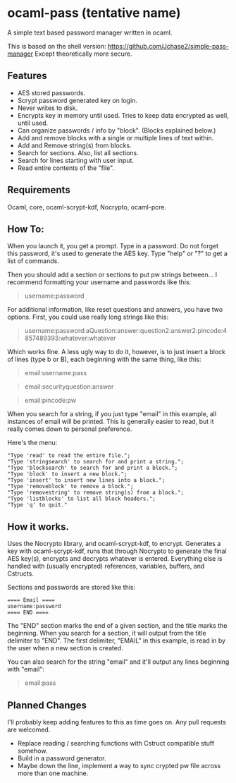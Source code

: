 # ocaml-pass (tentative name)
A simple text based password manager written in ocaml. 

This is based on the shell version: https://github.com/Jchase2/simple-pass-manager
Except theoretically more secure.

## Features

* AES stored passwords.
* Scrypt password generated key on login.
* Never writes to disk.
* Encrypts key in memory until used. Tries to keep data encrypted as well, until used.
* Can organize passwords / info by "block". (Blocks explained below.)  
* Add and remove blocks with a single or multiple lines of text within.  
* Add and Remove string(s) from blocks.
* Search for sections. Also, list all sections.
* Search for lines starting with user input. 
* Read entire contents of the "file". 

## Requirements

Ocaml, core, ocaml-scrypt-kdf, Nocrypto, ocaml-pcre.   

## How To:

When you launch it, you get a prompt. Type in a password. 
Do not forget this password, it's used to generate the AES key. 
Type "help" or "?" to get a list of commands.


Then you should add a section or sections to put pw strings between... I recommend 
formatting your username and passwords like this: 

>username:password

For additional information, like reset questions and answers, you have two options. First,
you could use really long strings like this: 

>username:password:aQuestion:answer:question2:answer2:pincode:4857489393:whatever:whatever

Which works fine. A less ugly way to do it, however, is to just insert a block of lines 
(type b or B), each beginning with the same thing, like this:  

> email:username:pass

> email:securityquestion:answer

> email:pincode:pw

When you search for a string, if you just type "email" in this example, all instances 
of email will be printed. This is generally easier to read, but it really comes down to 
personal preference. 

Here's the menu:

```
"Type 'read' to read the entire file.";
"Type 'stringsearch' to search for and print a string.";
"Type 'blocksearch' to search for and print a block.";
"Type 'block' to insert a new block.";
"Type 'insert' to insert new lines into a block.";
"Type 'removeblock' to remove a block.";
"Type 'removestring' to remove string(s) from a block.";
"Type 'listblocks' to list all block headers."; 
"Type 'q' to quit."
```

## How it works.

Uses the Nocrypto library, and ocaml-scrypt-kdf, to encrypt. 
Generates a key with ocaml-scrypt-kdf, runs that through Nocrypto to
generate the final AES key(s), encrypts and decrypts whatever is entered. 
Everything else is handled with (usually encrypted) references, variables,
buffers, and Cstructs. 

Sections and passwords are stored like this: 

```
==== Email ====
username:password
==== END ====
```

The "END" section marks the end of a given section, and the title marks the beginning. 
When you search for a section, it will output from the title delimiter to 
"END". The first delimiter, "EMAIL" in this example, is read in by the user when 
a new section is created.  

You can also search for the string "email" and it'll output any lines beginning with "email": 
>email:pass

## Planned Changes

I'll probably keep adding features to this as time goes on. Any pull requests
are welcomed. 

* Replace reading / searching functions with Cstruct compatible stuff somehow.
* Build in a password generator. 
* Maybe down the line, implement a way to sync crypted pw file across more than one machine.
